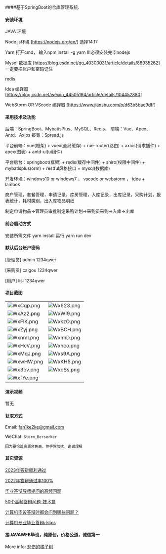 ####基于SpringBoot的仓库管理系统.

#### 安装环境

JAVA 环境 

Node.js环境 [https://nodejs.org/en/] 选择14.17

Yarn 打开cmd， 输入npm install -g yarn !!!必须安装完毕nodejs

Mysql 数据库 [https://blog.csdn.net/qq_40303031/article/details/88935262] 一定要把账户和密码记住

redis

Idea 编译器 [https://blog.csdn.net/weixin_44505194/article/details/104452880]

WebStorm OR VScode 编译器 [https://www.jianshu.com/p/d63b5bae9dff]

#### 采用技术及功能

后端：SpringBoot、MybatisPlus、MySQL、Redis、
前端：Vue、Apex、Antd、Axios
报表：Spread.js

平台前端：vue(框架) + vuex(全局缓存) + rue-router(路由) + axios(请求插件) + apex(图表)  + antd-ui(ui组件)

平台后台：springboot(框架) + redis(缓存中间件) + shiro(权限中间件) + mybatisplus(orm) + restful风格接口 + mysql(数据库)

开发环境：windows10 or windows7 ， vscode or webstorm ， idea + lambok

商户管理，套餐管理，申请记录，库房管理，入库记录，出库记录，采购计划，报表统计，耗材类别，出入库物品明细

制定申请物品->管理员审批制定采购计划->采购员采购->入库->出库


#### 前台启动方式
安装所需文件 yarn install 
运行 yarn run dev

#### 默认后台账户密码
[管理员]
admin
1234qwer

[采购员]
caigou
1234qwer

[用户]
lisi
1234qwer
#### 项目截图

|  |  |
|---------------------|---------------------|
|![WxCqp.png](https://i.imgs.ovh/2023/12/20/WxCqp.png) | ![Wx623.png](https://i.imgs.ovh/2023/12/20/Wx623.png) |
|![WxAz2.png](https://i.imgs.ovh/2023/12/20/WxAz2.png) | ![WxWI9.png](https://i.imgs.ovh/2023/12/20/WxWI9.png) |
|![WxFIK.png](https://i.imgs.ovh/2023/12/20/WxFIK.png) | ![WxkzO.png](https://i.imgs.ovh/2023/12/20/WxkzO.png) |
|![WxZyj.png](https://i.imgs.ovh/2023/12/20/WxZyj.png) | ![WxBCH.png](https://i.imgs.ovh/2023/12/20/WxBCH.png) |
|![WxnmI.png](https://i.imgs.ovh/2023/12/20/WxnmI.png) | ![WxImD.png](https://i.imgs.ovh/2023/12/20/WxImD.png) |
|![WxHcV.png](https://i.imgs.ovh/2023/12/20/WxHcV.png) | ![Wxhco.png](https://i.imgs.ovh/2023/12/20/Wxhco.png) |
|![WxMqJ.png](https://i.imgs.ovh/2023/12/20/WxMqJ.png) | ![Wxs9A.png](https://i.imgs.ovh/2023/12/20/Wxs9A.png) |
|![WxwHW.png](https://i.imgs.ovh/2023/12/20/WxwHW.png) | ![WxKH5.png](https://i.imgs.ovh/2023/12/20/WxKH5.png) |
|![Wx3ov.png](https://i.imgs.ovh/2023/12/20/Wx3ov.png) | ![WxbSs.png](https://i.imgs.ovh/2023/12/20/WxbSs.png) |
|![WxfYe.png](https://i.imgs.ovh/2023/12/20/WxfYe.png) |


#### 演示视频

暂无

#### 获取方式

Email: fan1ke2ke@gmail.com

WeChat: `Storm_Berserker`

`因为要恰饭资源非免费，伸手党勿扰，谢谢理解`

#### 其它资源

[2023年答辩顺利通过](https://berserker287.github.io/2023/06/14/2023%E5%B9%B4%E7%AD%94%E8%BE%A9%E9%A1%BA%E5%88%A9%E9%80%9A%E8%BF%87/)

[2022年答辩通过率100%](https://berserker287.github.io/2022/05/25/%E9%A1%B9%E7%9B%AE%E4%BA%A4%E6%98%93%E8%AE%B0%E5%BD%95/)

[毕业答辩导师提问的高频问题](https://berserker287.github.io/2023/06/13/%E6%AF%95%E4%B8%9A%E7%AD%94%E8%BE%A9%E5%AF%BC%E5%B8%88%E6%8F%90%E9%97%AE%E7%9A%84%E9%AB%98%E9%A2%91%E9%97%AE%E9%A2%98/)

[50个高频答辩问题-技术篇](https://berserker287.github.io/2023/06/13/50%E4%B8%AA%E9%AB%98%E9%A2%91%E7%AD%94%E8%BE%A9%E9%97%AE%E9%A2%98-%E6%8A%80%E6%9C%AF%E7%AF%87/)

[计算机毕设答辩时都会问到哪些问题？](https://www.zhihu.com/question/31020988)

[计算机专业毕业答辩小tips](https://zhuanlan.zhihu.com/p/145911029)

#### 接JAVAWEB毕设，纯原创，价格公道，诚信第一

More info: [悲伤的橘子树](https://berserker287.github.io/)
